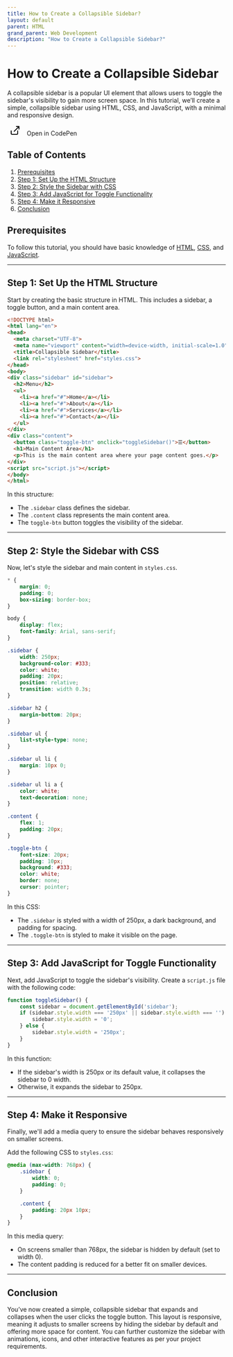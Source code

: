 ```yaml
---
title: How to Create a Collapsible Sidebar?
layout: default
parent: HTML
grand_parent: Web Development
description: "How to Create a Collapsible Sidebar?"
---
```


# How to Create a Collapsible Sidebar

A collapsible sidebar is a popular UI element that allows users to toggle the sidebar's visibility to gain more screen
space. In this tutorial, we’ll create a simple, collapsible sidebar using HTML, CSS, and JavaScript, with a minimal and
responsive design.

<a href="https://codepen.io/moszes/pen/QWRXVPr?editors=1111" target="_blank" style="text-decoration: none;">
  <button style="background: none; border: none; cursor: pointer;">
    <svg xmlns="http://www.w3.org/2000/svg" width="24" height="24" viewBox="0 0 24 24" fill="none" stroke="currentColor" stroke-width="2" stroke-linecap="round" stroke-linejoin="round" class="feather feather-external-link"><title>External Link</title><path d="M18 13v6a2 2 0 0 1-2 2H5a2 2 0 0 1-2-2V13"></path><polyline points="15 3 21 3 21 9"></polyline><line x1="10" y1="14" x2="21" y2="3"></line></svg>
  </button>
  <span style="margin-left: 5px;">Open in CodePen</span>
</a>

## Table of Contents

1. [Prerequisites](#prerequisites)
2. [Step 1: Set Up the HTML Structure](#step-1-set-up-the-html-structure)
3. [Step 2: Style the Sidebar with CSS](#step-2-style-the-sidebar-with-css)
4. [Step 3: Add JavaScript for Toggle Functionality](#step-3-add-javascript-for-toggle-functionality)
5. [Step 4: Make it Responsive](#step-4-make-it-responsive)
6. [Conclusion](#conclusion)

## Prerequisites

To follow this tutorial, you should have basic knowledge of [HTML](index.md), [CSS](../css/index.md),
and [JavaScript](../javascript/index.md).

---

## Step 1: Set Up the HTML Structure

Start by creating the basic structure in HTML. This includes a sidebar, a toggle button, and a main content area.

```html
<!DOCTYPE html>
<html lang="en">
<head>
  <meta charset="UTF-8">
  <meta name="viewport" content="width=device-width, initial-scale=1.0">
  <title>Collapsible Sidebar</title>
  <link rel="stylesheet" href="styles.css">
</head>
<body>
<div class="sidebar" id="sidebar">
  <h2>Menu</h2>
  <ul>
    <li><a href="#">Home</a></li>
    <li><a href="#">About</a></li>
    <li><a href="#">Services</a></li>
    <li><a href="#">Contact</a></li>
  </ul>
</div>
<div class="content">
  <button class="toggle-btn" onclick="toggleSidebar()">☰</button>
  <h1>Main Content Area</h1>
  <p>This is the main content area where your page content goes.</p>
</div>
<script src="script.js"></script>
</body>
</html>
```

In this structure:

- The `.sidebar` class defines the sidebar.
- The `.content` class represents the main content area.
- The `toggle-btn` button toggles the visibility of the sidebar.

---

## Step 2: Style the Sidebar with CSS

Now, let's style the sidebar and main content in `styles.css`.

```css
* {
    margin: 0;
    padding: 0;
    box-sizing: border-box;
}

body {
    display: flex;
    font-family: Arial, sans-serif;
}

.sidebar {
    width: 250px;
    background-color: #333;
    color: white;
    padding: 20px;
    position: relative;
    transition: width 0.3s;
}

.sidebar h2 {
    margin-bottom: 20px;
}

.sidebar ul {
    list-style-type: none;
}

.sidebar ul li {
    margin: 10px 0;
}

.sidebar ul li a {
    color: white;
    text-decoration: none;
}

.content {
    flex: 1;
    padding: 20px;
}

.toggle-btn {
    font-size: 20px;
    padding: 10px;
    background: #333;
    color: white;
    border: none;
    cursor: pointer;
}
```

In this CSS:

- The `.sidebar` is styled with a width of 250px, a dark background, and padding for spacing.
- The `.toggle-btn` is styled to make it visible on the page.

---

## Step 3: Add JavaScript for Toggle Functionality

Next, add JavaScript to toggle the sidebar's visibility. Create a `script.js` file with the following code:

```javascript
function toggleSidebar() {
	const sidebar = document.getElementById('sidebar');
	if (sidebar.style.width === '250px' || sidebar.style.width === '') {
		sidebar.style.width = '0';
	} else {
		sidebar.style.width = '250px';
	}
}
```

In this function:

- If the sidebar's width is 250px or its default value, it collapses the sidebar to 0 width.
- Otherwise, it expands the sidebar to 250px.

---

## Step 4: Make it Responsive

Finally, we'll add a media query to ensure the sidebar behaves responsively on smaller screens.

Add the following CSS to `styles.css`:

```css
@media (max-width: 768px) {
    .sidebar {
        width: 0;
        padding: 0;
    }

    .content {
        padding: 20px 10px;
    }
}
```

In this media query:

- On screens smaller than 768px, the sidebar is hidden by default (set to width 0).
- The content padding is reduced for a better fit on smaller devices.

---

## Conclusion

You’ve now created a simple, collapsible sidebar that expands and collapses when the user clicks the toggle button. This
layout is responsive, meaning it adjusts to smaller screens by hiding the sidebar by default and offering more space for
content. You can further customize the sidebar with animations, icons, and other interactive features as per your
project requirements.